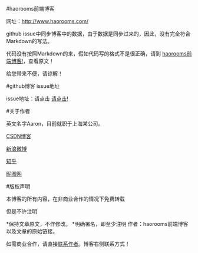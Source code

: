 #haorooms前端博客

网址：http://www.haorooms.com/

github issue中同步博客中的数据，由于数据是同步过来的，因此，没有完全符合Markdown的写法。

代码没有按照Markdown的来，假如代码写的格式不是很正确，请到 [haorooms前端博客!](http://www.haorooms.com/ )，查看原文！

给您带来不便，请谅解！




#github博客 issue地址

issue地址：请点击 [请点击!](https://github.com/issues )


#关于作者

英文名字Aaron，目前就职于上海某公司。


[CSDN博客](http://blog.csdn.net/confidence68 )

[新浪微博](http://weibo.com/babygeili )

[知乎](http://www.zhihu.com/people/haorooms )

[昵图网](http://hi.nipic.com/confidence68/ )

#版权声明

本博客的所有内容，在非商业合作的情况下免费转载

但是不许注明

*保持文章原文，不作修改。
*明确署名，即至少注明 作者：haorooms前端博客 以及文章的原始链接。

如需商业合作，请直接[联系作者](http://www.haorooms.com/ )。博客右侧联系方式！

